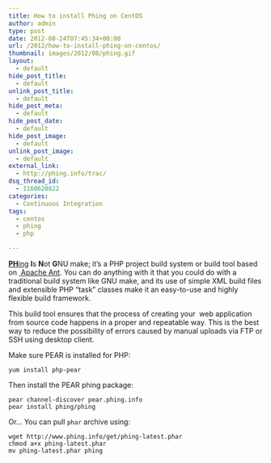 ```yaml
---
title: How to install Phing on CentOS
author: admin
type: post
date: 2012-08-24T07:45:34+00:00
url: /2012/how-to-install-phing-on-centos/
thumbnail: images/2012/08/phing.gif
layout:
  - default
hide_post_title:
  - default
unlink_post_title:
  - default
hide_post_meta:
  - default
hide_post_date:
  - default
hide_post_image:
  - default
unlink_post_image:
  - default
external_link:
  - http://phing.info/trac/
dsq_thread_id:
  - 1160620822
categories:
  - Continuous Integration
tags:
  - centos
  - phing
  - php

---
```

[**PH**ing][1] **I**s **N**ot **G**NU make; it&#8217;s a PHP project build system or build tool based on [ Apache Ant][2]. You can do anything with it that you could do with a traditional build system like GNU make, and its use of simple XML build files and extensible PHP &#8220;task&#8221; classes make it an easy-to-use and highly flexible build framework.

This build tool ensures that the process of creating your  web application from source code happens in a proper and repeatable way. This is the best way to reduce the possibility of errors caused by manual uploads via FTP or SSH using desktop client.

<!--more-->

Make sure PEAR is installed for PHP:

`yum install php-pear`

Then install the PEAR phing package:

```
pear channel-discover pear.phing.info
pear install phing/phing
```

Or&#8230; You can pull `phar` archive using:

```
wget http://www.phing.info/get/phing-latest.phar
chmod a+x phing-latest.phar
mv phing-latest.phar phing
```


 [1]: http://phing.info/trac/
 [2]: http://ant.apache.org/